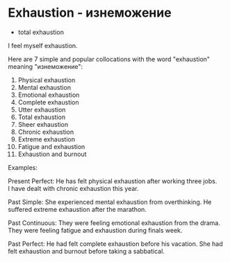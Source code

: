 # Exhaustion - изнеможение

- total exhaustion

I feel myself exhaustion.

Here are 7 simple and popular collocations with the word "exhaustion" meaning "изнеможение":

1. Physical exhaustion
2. Mental exhaustion
3. Emotional exhaustion
4. Complete exhaustion
5. Utter exhaustion
6. Total exhaustion
7. Sheer exhaustion
8. Chronic exhaustion
9. Extreme exhaustion
10. Fatigue and exhaustion
11. Exhaustion and burnout

Examples:

Present Perfect:
He has felt physical exhaustion after working three jobs.  
I have dealt with chronic exhaustion this year.

Past Simple:
She experienced mental exhaustion from overthinking.
He suffered extreme exhaustion after the marathon.

Past Continuous:
They were feeling emotional exhaustion from the drama.  
They were feeling fatigue and exhaustion during finals week.

Past Perfect:
He had felt complete exhaustion before his vacation.
She had felt exhaustion and burnout before taking a sabbatical.
